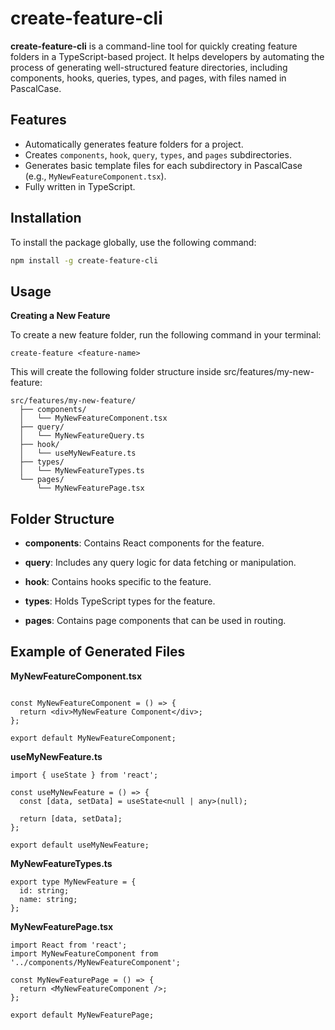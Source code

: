 # create-feature-cli

**create-feature-cli** is a command-line tool for quickly creating feature folders in a TypeScript-based project. It helps developers by automating the process of generating well-structured feature directories, including components, hooks, queries, types, and pages, with files named in PascalCase.

## Features

- Automatically generates feature folders for a project.
- Creates `components`, `hook`, `query`, `types`, and `pages` subdirectories.
- Generates basic template files for each subdirectory in PascalCase (e.g., `MyNewFeatureComponent.tsx`).
- Fully written in TypeScript.

## Installation

To install the package globally, use the following command:

```bash
npm install -g create-feature-cli
```

## Usage

**Creating a New Feature**

To create a new feature folder, run the following command in your terminal:

```
create-feature <feature-name>
```

This will create the following folder structure inside src/features/my-new-feature:

```
src/features/my-new-feature/
  ├── components/
  │   └── MyNewFeatureComponent.tsx
  ├── query/
  │   └── MyNewFeatureQuery.ts
  ├── hook/
  │   └── useMyNewFeature.ts
  ├── types/
  │   └── MyNewFeatureTypes.ts
  └── pages/
      └── MyNewFeaturePage.tsx

```

## Folder Structure

- **components**: Contains React components for the feature.

- **query**: Includes any query logic for data fetching or manipulation.

- **hook**: Contains hooks specific to the feature.

- **types**: Holds TypeScript types for the feature.

- **pages**: Contains page components that can be used in routing.


## Example of Generated Files

**MyNewFeatureComponent.tsx**
```import React from 'react';

const MyNewFeatureComponent = () => {
  return <div>MyNewFeature Component</div>;
};

export default MyNewFeatureComponent;
```
**useMyNewFeature.ts**
```
import { useState } from 'react';

const useMyNewFeature = () => {
  const [data, setData] = useState<null | any>(null);

  return [data, setData];
};

export default useMyNewFeature;
```
**MyNewFeatureTypes.ts**
```
export type MyNewFeature = {
  id: string;
  name: string;
};
```
**MyNewFeaturePage.tsx**
```
import React from 'react';
import MyNewFeatureComponent from '../components/MyNewFeatureComponent';

const MyNewFeaturePage = () => {
  return <MyNewFeatureComponent />;
};

export default MyNewFeaturePage;
```